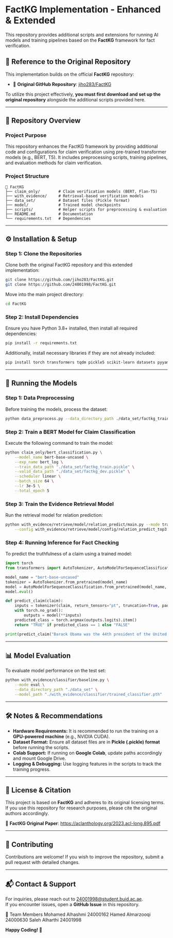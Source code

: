# **FactKG Implementation - Enhanced & Extended**
This repository provides additional scripts and extensions for running AI models and training pipelines based on the **FactKG** framework for fact verification.

## **🔗 Reference to the Original Repository**
This implementation builds on the official **FactKG** repository:
- 📌 **Original GitHub Repository**: [jiho283/FactKG](https://github.com/jiho283/FactKG)

To utilize this project effectively, **you must first download and set up the original repository** alongside the additional scripts provided here.

---

## **📌 Repository Overview**
### **Project Purpose**
This repository enhances the FactKG framework by providing additional code and configurations for claim verification using pre-trained transformer models (e.g., BERT, T5). It includes preprocessing scripts, training pipelines, and evaluation methods for claim verification.

### **Project Structure**
```
📂 FactKG
├── claim_only/        # Claim verification models (BERT, Flan-T5)
├── with_evidence/     # Retrieval-based verification models
├── data_set/          # Dataset files (Pickle format)
├── model/             # Trained model checkpoints
├── scripts/           # Helper scripts for preprocessing & evaluation
├── README.md          # Documentation
└── requirements.txt   # Dependencies
```

---

## **⚙️ Installation & Setup**
### **Step 1: Clone the Repositories**
Clone both the original FactKG repository and this extended implementation:
```bash
git clone https://github.com/jiho283/FactKG.git
git clone https://github.com/24001998/FactKG.git
```
Move into the main project directory:
```bash
cd FactKG
```

### **Step 2: Install Dependencies**
Ensure you have Python 3.8+ installed, then install all required dependencies:
```bash
pip install -r requirements.txt
```
Additionally, install necessary libraries if they are not already included:
```bash
pip install torch transformers tqdm pickle5 scikit-learn datasets pyyaml
```

---

## **🚀 Running the Models**
### **Step 1: Data Preprocessing**
Before training the models, process the dataset:
```bash
python data_preprocess.py --data_directory_path ./data_set/factkg_train.pickle --output_directory_path ./model/
```

### **Step 2: Train a BERT Model for Claim Classification**
Execute the following command to train the model:
```bash
python claim_only/bert_classification.py \
    --model_name bert-base-uncased \
    --exp_name bert_log \
    --train_data_path "./data_set/factkg_train.pickle" \
    --valid_data_path "./data_set/factkg_dev.pickle" \
    --scheduler linear \
    --batch_size 64 \
    --lr 3e-5 \
    --total_epoch 5
```

### **Step 3: Train the Evidence Retrieval Model**
Run the retrieval model for relation prediction:
```bash
python with_evidence/retrieve/model/relation_predict/main.py --mode train \
    --config with_evidence/retrieve/model/config/relation_predict_top3.yaml
```

### **Step 4: Running Inference for Fact Checking**
To predict the truthfulness of a claim using a trained model:
```python
import torch
from transformers import AutoTokenizer, AutoModelForSequenceClassification

model_name = "bert-base-uncased"
tokenizer = AutoTokenizer.from_pretrained(model_name)
model = AutoModelForSequenceClassification.from_pretrained(model_name, num_labels=2)
model.eval()

def predict_claim(claim):
    inputs = tokenizer(claim, return_tensors="pt", truncation=True, padding=True, max_length=128)
    with torch.no_grad():
        outputs = model(**inputs)
    predicted_class = torch.argmax(outputs.logits).item()
    return "TRUE" if predicted_class == 1 else "FALSE"

print(predict_claim("Barack Obama was the 44th president of the United States."))
```

---

## **📊 Model Evaluation**
To evaluate model performance on the test set:
```bash
python with_evidence/classifier/baseline.py \
    --mode eval \
    --data_directory_path "./data_set" \
    --model_path "./with_evidence/classifier/trained_classifier.pth"
```

---

## **🛠 Notes & Recommendations**
- **Hardware Requirements:** It is recommended to run the training on a **GPU-powered machine** (e.g., NVIDIA CUDA).
- **Dataset Format:** Ensure all dataset files are in **Pickle (.pickle) format** before running the scripts.
- **Colab Support:** If running on **Google Colab**, update paths accordingly and mount Google Drive.
- **Logging & Debugging:** Use logging features in the scripts to track the training progress.

---

## **📜 License & Citation**
This project is based on **FactKG** and adheres to its original licensing terms. If you use this repository for research purposes, please cite the original authors accordingly.

📌 **FactKG Original Paper**: https://aclanthology.org/2023.acl-long.895.pdf

---

## **📢 Contributing**
Contributions are welcome! If you wish to improve the repository, submit a pull request with detailed changes.


---

## **📬 Contact & Support**
For inquiries, please reach out to 24001998@student.buid.ac.ae.  
If you encounter issues, open a **GitHub Issue** in this repository.

👥 Team Members
Mohamed Alhashmi 24000162
Hamed Almarzooqi 24000630
Saleh Alharthi   24001998


**Happy Coding! 🚀**

